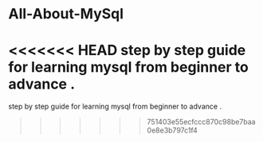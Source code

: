 # All-About-MySql
<<<<<<< HEAD
step by step guide for learning mysql from beginner  to advance .
=======
step by step guide for learning mysql from beginner  to advance .
>>>>>>> 751403e55ecfccc870c98be7baa0e8e3b797c1f4
